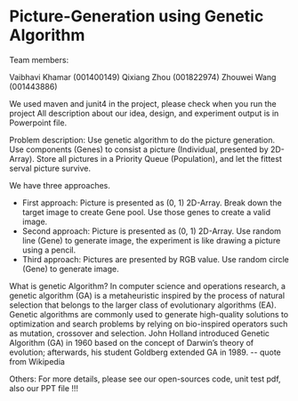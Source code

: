 # Picture-Generation using Genetic Algorithm
Team members: 

Vaibhavi Khamar (001400149)
Qixiang Zhou (001822974)
Zhouwei Wang (001443886)

We used maven and junit4 in the project, please check when you run the project
All description about our idea, design, and experiment output is in Powerpoint file.

Problem description:
Use genetic algorithm to do the picture generation. Use components (Genes) to consist a picture (Individual, presented by 2D-Array). Store all pictures in a Priority Queue (Population), and let the fittest serval picture survive.

We have three approaches.
* First approach: Picture is presented as (0, 1) 2D-Array. Break down the target image to create Gene pool. Use those genes to create a valid image. 
* Second approach: Picture is presented as (0, 1) 2D-Array. Use random line (Gene) to generate image, the experiment is like drawing a picture using a pencil.
* Third approach: Pictures are presented by RGB value. Use random circle (Gene) to generate image.

What is genetic Algorithm?
In computer science and operations research, a genetic algorithm (GA) is a metaheuristic inspired by the process of natural selection that belongs to the larger class of evolutionary algorithms (EA). Genetic algorithms are commonly used to generate high-quality solutions to optimization and search problems by relying on bio-inspired operators such as mutation, crossover and selection. John Holland introduced Genetic Algorithm (GA) in 1960 based on the concept of Darwin’s theory of evolution; afterwards, his student Goldberg extended GA in 1989. -- quote from Wikipedia

Others:
For more details, please see our open-sources code, unit test pdf, also our PPT file !!!
